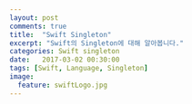 ```yaml
---
layout: post
comments: true
title:  "Swift Singleton"
excerpt: "Swift의 Singleton에 대해 알아봅니다."
categories: Swift singleton
date:   2017-03-02 00:30:00
tags: [Swift, Language, Singleton]
image:
  feature: swiftLogo.jpg
---
```

